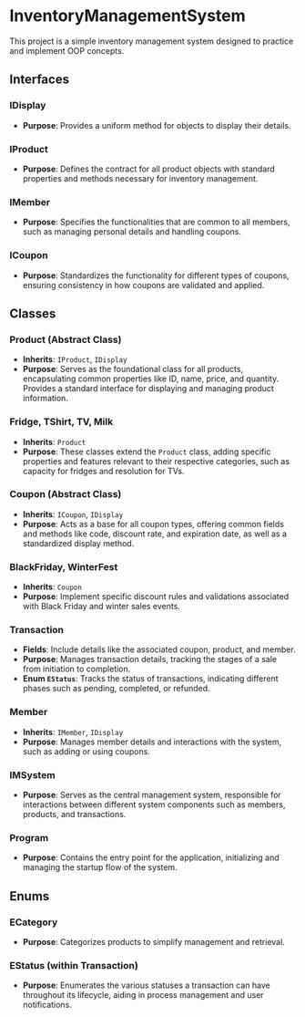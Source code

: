 # InventoryManagementSystem

This project is a simple inventory management system designed to practice and implement OOP concepts.
## Interfaces

### IDisplay
- **Purpose**: Provides a uniform method for objects to display their details.

### IProduct
- **Purpose**: Defines the contract for all product objects with standard properties and methods necessary for inventory management.

### IMember
- **Purpose**: Specifies the functionalities that are common to all members, such as managing personal details and handling coupons.

### ICoupon
- **Purpose**: Standardizes the functionality for different types of coupons, ensuring consistency in how coupons are validated and applied.

## Classes

### Product (Abstract Class)
- **Inherits**: `IProduct`, `IDisplay`
- **Purpose**: Serves as the foundational class for all products, encapsulating common properties like ID, name, price, and quantity. Provides a standard interface for displaying and managing product information.

### Fridge, TShirt, TV, Milk
- **Inherits**: `Product`
- **Purpose**: These classes extend the `Product` class, adding specific properties and features relevant to their respective categories, such as capacity for fridges and resolution for TVs.

### Coupon (Abstract Class)
- **Inherits**: `ICoupon`, `IDisplay`
- **Purpose**: Acts as a base for all coupon types, offering common fields and methods like code, discount rate, and expiration date, as well as a standardized display method.

### BlackFriday, WinterFest
- **Inherits**: `Coupon`
- **Purpose**: Implement specific discount rules and validations associated with Black Friday and winter sales events.

### Transaction
- **Fields**: Include details like the associated coupon, product, and member.
- **Purpose**: Manages transaction details, tracking the stages of a sale from initiation to completion.
- **Enum `EStatus`**: Tracks the status of transactions, indicating different phases such as pending, completed, or refunded.

### Member
- **Inherits**: `IMember`, `IDisplay`
- **Purpose**: Manages member details and interactions with the system, such as adding or using coupons.

### IMSystem
- **Purpose**: Serves as the central management system, responsible for interactions between different system components such as members, products, and transactions.

### Program
- **Purpose**: Contains the entry point for the application, initializing and managing the startup flow of the system.

## Enums

### ECategory
- **Purpose**: Categorizes products to simplify management and retrieval.

### EStatus (within Transaction)
- **Purpose**: Enumerates the various statuses a transaction can have throughout its lifecycle, aiding in process management and user notifications.